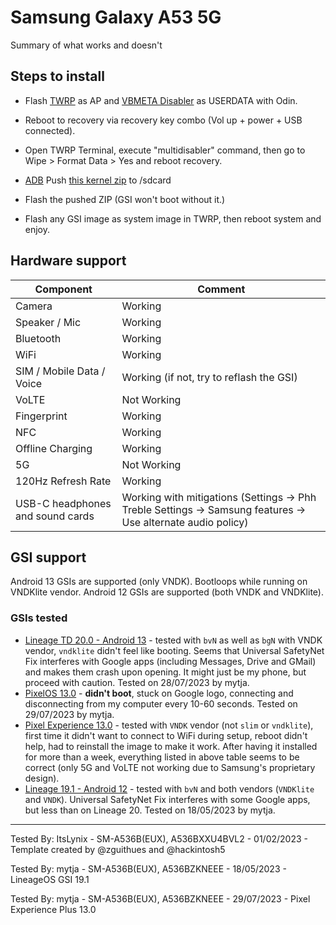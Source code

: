 # Samsung Galaxy A53 5G

Summary of what works and doesn't

## Steps to install

* Flash [TWRP](https://www.androidfilehost.com/?w=files&flid=335166) as AP and [VBMETA Disabler](https://forum.xda-developers.com/attachments/vbmeta-tar.5956063/) as USERDATA with Odin.

* Reboot to recovery via recovery key combo (Vol up + power + USB connected).

* Open TWRP Terminal, execute "multidisabler" command, then go to Wipe > Format Data > Yes and reboot recovery.

* [ADB](https://developer.android.com/studio/releases/platform-tools) Push [this kernel zip](https://www.androidfilehost.com/?w=files&flid=335167) to /sdcard

* Flash the pushed ZIP (GSI won't boot without it.)

* Flash any GSI image as system image in TWRP, then reboot system and enjoy.

## Hardware support

| Component                        |      Comment                                                                                                 |
|----------------------------------|--------------------------------------------------------------------------------------------------------------|
| Camera                           | Working                                                                                                      |
| Speaker / Mic                    | Working                                                                                                      |
| Bluetooth                        | Working                                                                                                      |
| WiFi                             | Working                                                                                                      |
| SIM / Mobile Data / Voice        | Working (if not, try to reflash the GSI)                                                                 |
| VoLTE                            | Not Working                                                                                                  |
| Fingerprint                      | Working                                                                                                      |
| NFC                              | Working                                                                                                      |
| Offline Charging                 | Working                                                                                                      |
| 5G                               | Not Working                                                                                                  |
| 120Hz Refresh Rate               | Working                                                                                                      |
| USB-C headphones and sound cards | Working with mitigations (Settings -> Phh Treble Settings -> Samsung features -> Use alternate audio policy) |

## GSI support
Android 13 GSIs are supported (only VNDK). Bootloops while running on VNDKlite vendor. Android 12 GSIs are supported (both VNDK and VNDKlite).

### GSIs tested

- [Lineage TD 20.0 - Android 13](https://sourceforge.net/projects/andyyan-gsi/files/lineage-20-td/) - tested with `bvN` as well as `bgN` with VNDK vendor, `vndklite` didn't feel like booting. Seems that Universal SafetyNet Fix interferes with Google apps (including Messages, Drive and GMail) and makes them crash upon opening. It might just be my phone, but proceed with caution. Tested on 28/07/2023 by mytja.
- [PixelOS 13.0](https://sourceforge.net/projects/misterztr-gsi/files/PixelOS/Android%2013/) - **didn't boot**, stuck on Google logo, connecting and disconnecting from my computer every 10-60 seconds. Tested on 29/07/2023 by mytja.
- [Pixel Experience 13.0](https://github.com/ponces/treble_build_pe/releases/) - tested with `VNDK` vendor (not `slim` or `vndklite`), first time it didn't want to connect to WiFi during setup, reboot didn't help, had to reinstall the image to make it work. After having it installed for more than a week, everything listed in above table seems to be correct (only 5G and VoLTE not working due to Samsung's proprietary design).
- [Lineage 19.1 - Android 12](https://sourceforge.net/projects/andyyan-gsi/files/lineage-19.x/) - tested with `bvN` and both vendors (`VNDKlite` and `VNDK`). Universal SafetyNet Fix interferes with some Google apps, but less than on Lineage 20. Tested on 18/05/2023 by mytja.

---

Tested By: ItsLynix - SM-A536B(EUX), A536BXXU4BVL2 - 01/02/2023 - Template created by @zguithues and @hackintosh5

Tested By: mytja - SM-A536B(EUX), A536BZKNEEE - 18/05/2023 - LineageOS GSI 19.1

Tested By: mytja - SM-A536B(EUX), A536BZKNEEE - 29/07/2023 - Pixel Experience Plus 13.0
